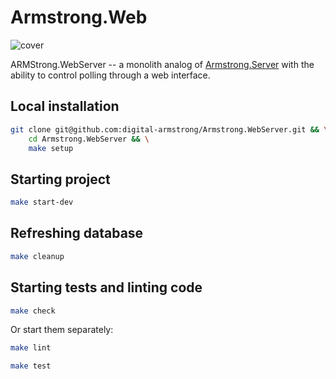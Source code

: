 # Armstrong.Web

![cover](https://user-images.githubusercontent.com/46975515/218666180-742098ba-98f2-4979-960b-6a706436372f.png)

ARMStrong.WebServer -- a monolith analog of [Armstrong.Server](https://github.com/digital-armstrong/Armstrong.Server) 
with the ability to control polling through a web interface.

## Local installation

```bash
git clone git@github.com:digital-armstrong/Armstrong.WebServer.git && \
    cd Armstrong.WebServer && \
    make setup
```

## Starting project

```bash
make start-dev
```

## Refreshing database

```bash
make cleanup
```

## Starting tests and linting code

```bash
make check
```

Or start them separately:

```bash
make lint
```

```bash
make test
```
